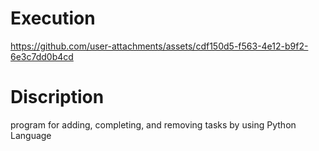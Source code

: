 # Execution 
https://github.com/user-attachments/assets/cdf150d5-f563-4e12-b9f2-6e3c7dd0b4cd
# Discription
program for adding, completing, and removing tasks by using Python Language
